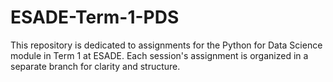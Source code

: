 # ESADE-Term-1-PDS
This repository is dedicated to assignments for the Python for Data Science module in Term 1 at ESADE. Each session's assignment is organized in a separate branch for clarity and structure.
